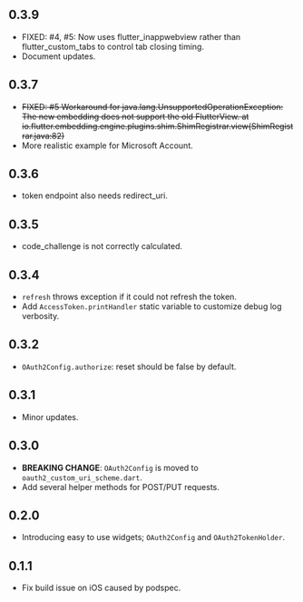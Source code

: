 ## 0.3.9

* FIXED: #4, #5: Now uses flutter_inappwebview rather than flutter_custom_tabs to control tab closing timing.
* Document updates.

## 0.3.7

* ~~FIXED: #5 Workaround for java.lang.UnsupportedOperationException: The new embedding does not support the old FlutterView. at io.flutter.embedding.engine.plugins.shim.ShimRegistrar.view(ShimRegistrar.java:82)~~
* More realistic example for Microsoft Account.

## 0.3.6

* token endpoint also needs redirect_uri.

## 0.3.5

* code_challenge is not correctly calculated.

## 0.3.4

* `refresh` throws exception if it could not refresh the token.
* Add `AccessToken.printHandler` static variable to customize debug log verbosity.

## 0.3.2

* `OAuth2Config.authorize`: reset should be false by default.

## 0.3.1

* Minor updates.

## 0.3.0

* **BREAKING CHANGE**: `OAuth2Config` is moved to `oauth2_custom_uri_scheme.dart`.
* Add several helper methods for POST/PUT requests.

## 0.2.0

* Introducing easy to use widgets; `OAuth2Config` and `OAuth2TokenHolder`.

## 0.1.1

* Fix build issue on iOS caused by podspec.
